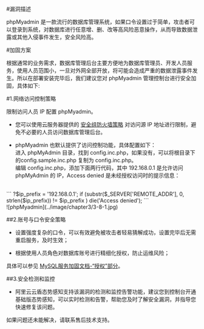 #漏洞描述

phpMyadmin 是一款流行的数据库管理系统，如果口令设置过于简单，攻击者可以登录到系统，对数据库进行任意增、删、改等高风险恶意操作，从而导致数据泄露或其他入侵事件发生，安全风险高。

#加固方案

根据通常的业务需求，数据库管理后台主要方便地为数据库管理员、开发人员服务，使用人员范围小，一旦对外网全部开放，将可能会造成严重的数据泄露事件发生。所以在部署安装完毕后，我们建议您对 phpMyadmin 管理控制台进行安全加固，具体如下:

#1.网络访问控制策略

限制访问人员 IP 配置 phpMyadmin。

- 您可以使用云服务器提供的 [安全组防火墙策略](https://help.aliyun.com/document_detail/25475.html?spm=5176.7737453.2.3.aRWi0J) 对访问源 IP 地址进行限制，避免不必要的人员访问数据库管理后台。

- phpMyadmin 也默认提供了访问控制功能，具体配置如下：<br>
进入 phpMyAdmin 目录，找到 config.inc.php，如果没有，可以将根目录下的config.sample.inc.php 复制为 config.inc.php。<br>
编辑 config.inc.php，添加下面两行代码，其中 192.168.0.1 是允许访问 phpMyAdmin 的 IP，Access denied 是未经授权访问时的提示信息：
<br>
```
?$ip_prefix = '192.168.0.1';
if (substr($_SERVER['REMOTE_ADDR'], 0, strlen($ip_prefix)) != $ip_prefix ) die('Access denied');
```
<br>
![phpMyadmin](../image/chapter3/3-8-1.jpg)

##2.账号与口令安全策略

- 设置强度复杂的口令，可以有效避免被攻击者轻易猜解成功，设置完毕后无需重启服务，及时生效；

- 根据使用人员角色对数据库账号进行精细化授权，防止运维风险；

具体可以参见 [MySQL服务加固文档-“授权”部分](https://help.aliyun.com/document_detail/49568.html?spm=5176.7737453.2.4.aRWi0J)。

##3.安全检测和监控

- 阿里云云盾态势感知支持该漏洞的检测和监控告警功能，建议您到控制台开通基础版态势感知，可以实时检测和告警，帮助您及时了解安全漏洞，并指导您快速修复该问题。

如果问题还未能解决，请联系售后技术支持。